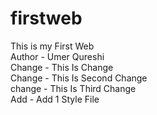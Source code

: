 # firstweb
This is my First Web
</br>
Author - Umer Qureshi
</br>
Change - This Is Change
</br>
Change - This Is Second Change
</br>
change - This Is Third Change
</br>
Add - Add 1 Style File